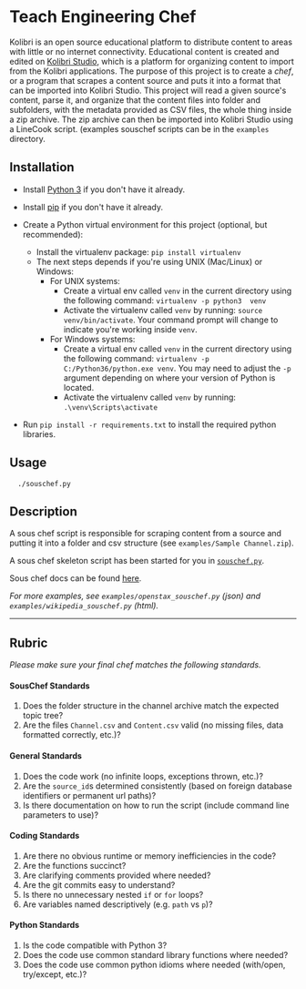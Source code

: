 # Teach Engineering Chef

Kolibri is an open source educational platform to distribute content to areas with
little or no internet connectivity. Educational content is created and edited on [Kolibri Studio](https://studio.learningequality.org),
which is a platform for organizing content to import from the Kolibri applications. The purpose
of this project is to create a *chef*, or a program that scrapes a content source and puts it
into a format that can be imported into Kolibri Studio. This project will read a
given source's content, parse it, and organize that the content files into folder and subfolders,
with the metadata provided as CSV files, the whole thing inside a zip archive.
The zip archive can then be imported into Kolibri Studio using a LineCook script.
(examples souschef scripts can be in the `examples` directory.


## Installation

* Install [Python 3](https://www.python.org/downloads/) if you don't have it already.

* Install [pip](https://pypi.python.org/pypi/pip) if you don't have it already.

* Create a Python virtual environment for this project (optional, but recommended):
   * Install the virtualenv package: `pip install virtualenv`
   * The next steps depends if you're using UNIX (Mac/Linux) or Windows:
      * For UNIX systems:
         * Create a virtual env called `venv` in the current directory using the
           following command: `virtualenv -p python3  venv`
         * Activate the virtualenv called `venv` by running: `source venv/bin/activate`.
           Your command prompt will change to indicate you're working inside `venv`.
      * For Windows systems:
         * Create a virtual env called `venv` in the current directory using the
           following command: `virtualenv -p C:/Python36/python.exe venv`.
           You may need to adjust the `-p` argument depending on where your version
           of Python is located.
         * Activate the virtualenv called `venv` by running: `.\venv\Scripts\activate`

* Run `pip install -r requirements.txt` to install the required python libraries.




## Usage

      ./souschef.py



## Description

A sous chef script is responsible for scraping content from a source and putting
it into a folder and csv structure (see `examples/Sample Channel.zip`).

A sous chef skeleton script has been started for you in [`souschef.py`](./souschef.py).

Sous chef docs can be found [here](https://github.com/learningequality/ricecooker/blob/master/docs/souschef.md).

_For more examples, see `examples/openstax_souschef.py` (json) and `examples/wikipedia_souschef.py` (html)._





---


## Rubric

_Please make sure your final chef matches the following standards._

#### SousChef Standards
1. Does the folder structure in the channel archive match the expected topic tree?
1. Are the files `Channel.csv` and `Content.csv` valid (no missing files, data formatted correctly, etc.)?

#### General Standards
1. Does the code work (no infinite loops, exceptions thrown, etc.)?
1. Are the `source_id`s determined consistently (based on foreign database identifiers or permanent url paths)?
1. Is there documentation on how to run the script (include command line parameters to use)?

#### Coding Standards
1. Are there no obvious runtime or memory inefficiencies in the code?
1. Are the functions succinct?
1. Are clarifying comments provided where needed?
1. Are the git commits easy to understand?
1. Is there no unnecessary nested `if` or `for` loops?
1. Are variables named descriptively (e.g. `path` vs `p`)?

#### Python Standards
1. Is the code compatible with Python 3?
1. Does the code use common standard library functions where needed?
1. Does the code use common python idioms where needed (with/open, try/except, etc.)?

